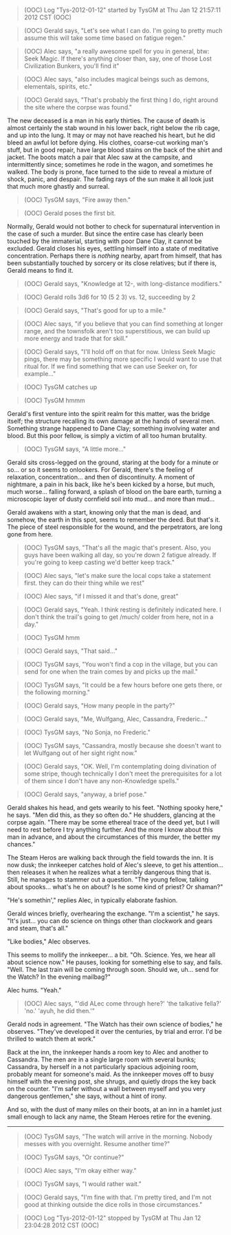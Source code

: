 > (OOC) Log "Tys-2012-01-12" started by TysGM at Thu Jan 12 21:57:11 2012 CST (OOC)

> (OOC) Gerald says, "Let's see what I can do. I'm going to pretty much assume this will take some time based on fatigue regen."

> (OOC) Alec says, "a really awesome spell for you in general, btw: Seek Magic. If there's anything closer than, say, one of those Lost Civilization Bunkers, you'll find it"

> (OOC) Alec says, "also includes magical beings such as demons, elementals, spirits, etc."

> (OOC) Gerald says, "That's probably the first thing I do, right around the site where the corpse was found."

The new deceased is a man in his early thirties. The cause of death is almost certainly the stab wound in his lower back, right below the rib cage, and up into the lung. It may or may not have reached his heart, but he did bleed an awful lot before dying. His clothes, coarse-cut working man's stuff, but in good repair, have large blood stains on the back of the shirt and jacket. The boots match a pair that Alec saw at the campsite, and intermittently since; sometimes he rode in the wagon, and sometimes he walked. The body is prone, face turned to the side to reveal a mixture of shock, panic, and despair. The fading rays of the sun make it all look just that much more ghastly and surreal.

> (OOC) TysGM says, "Fire away then."

> (OOC) Gerald poses the first bit.

Normally, Gerald would not bother to check for supernatural intervention in the case of such a murder. But since the entire case has clearly been touched by the immaterial, starting with poor Dane Clay, it cannot be excluded. Gerald closes his eyes, settling himself into a state of meditative concentration. Perhaps there is _nothing_ nearby, apart from himself, that has been substantially touched by sorcery or its close relatives; but if there is, Gerald means to find it.

> (OOC) Gerald says, "Knowledge at 12-, with long-distance modifiers."

> (OOC) Gerald rolls 3d6 for 10 (5 2 3) vs. 12, succeeding by 2

> (OOC) Gerald says, "That's good for up to a mile."

> (OOC) Alec says, "if you believe that you can find something at longer range, and the townsfolk aren't too superstitious, we can build up more energy and trade that for skill."

> (OOC) Gerald says, "I'll hold off on that for now. Unless Seek Magic pings, there may be something more specific I would want to use that ritual for. If we find something that we can use Seeker on, for example..."

> (OOC) TysGM catches up

> (OOC) TysGM hmmm

Gerald's first venture into the spirit realm for this matter, was the bridge itself; the structure recalling its own damage at the hands of several men. Something strange happened to Dane Clay; something involving water and blood. But this poor fellow, is simply a victim of all too human brutality.

> (OOC) TysGM says, "A little more..."

Gerald sits cross-legged on the ground, staring at the body for a minute or so... or so it seems to onlookers. For Gerald, there's the feeling of relaxation, concentration... and then of discontinuity. A moment of nightmare, a pain in his back, like he's been kicked by a horse, but much, much worse... falling forward, a splash of blood on the bare earth, turning a microscopic layer of dusty cornfield soil into mud... and more than mud...

Gerald awakens with a start, knowing only that the man is dead, and somehow, the earth in this spot, seems to remember the deed. But that's it. The piece of steel responsible for the wound, and the perpetrators, are long gone from here.

> (OOC) TysGM says, "That's all the magic that's present. Also, you guys have been walking all day, so you're down 2 fatigue already. If you're going to keep casting we'd better keep track."

> (OOC) Alec says, "let's make sure the local cops take a statement first. they can do their thing while we rest"

> (OOC) Alec says, "if I missed it and that's done, great"

> (OOC) Gerald says, "Yeah. I think resting is definitely indicated here. I don't think the trail's going to get /much/ colder from here, not in a day."

> (OOC) TysGM hmm

> (OOC) Gerald says, "That said..."

> (OOC) TysGM says, "You won't find a cop in the village, but you can send for one when the train comes by and picks up the mail."

> (OOC) TysGM says, "It could be a few hours before one gets there, or the following morning."

> (OOC) Gerald says, "How many people in the party?"

> (OOC) Gerald says, "Me, Wulfgang, Alec, Cassandra, Frederic..."

> (OOC) TysGM says, "No Sonja, no Frederic."

> (OOC) TysGM says, "Cassandra, mostly because she doesn't want to let Wulfgang out of her sight right now."

> (OOC) Gerald says, "OK. Well, I'm contemplating doing divination of some stripe, though technically I don't meet the prerequisites for a lot of them since I don't have any non-Knowledge spells."

> (OOC) Gerald says, "anyway, a brief pose."

Gerald shakes his head, and gets wearily to his feet. "Nothing spooky here," he says. "Men did this, as they so often do." He shudders, glancing at the corpse again. "There may be some ethereal trace of the deed yet, but I will need to rest before I try anything further. And the more I know about this man in advance, and about the circumstances of this murder, the better my chances."

The Steam Heros are walking back through the field towards the inn. It is now dusk; the innkeeper catches hold of Alec's sleeve, to get his attention... then releases it when he realizes what a terribly dangerous thing that is. Still, he manages to stammer out a question. "The young fellow, talking about spooks... what's he on about? Is he some kind of priest? Or shaman?"

"He's somethin'," replies Alec, in typically elaborate fashion.

Gerald winces briefly, overhearing the exchange. "I'm a scientist," he says. "It's just... you can do science on things other than clockwork and gears and steam, that's all."

"Like bodies," Alec observes.

This seems to mollify the innkeeper... a bit. "Oh. Science. Yes, we hear all about science now." He pauses, looking for something else to say, and fails. "Well. The last train will be coming through soon. Should we, uh... send for the Watch? In the evening mailbag?"

Alec hums. "Yeah."

> (OOC) Alec says, "'did ALec come through here?' 'the talkative fella?' 'no.' 'ayuh, he did then.'"

Gerald nods in agreement. "The Watch has their own science of bodies," he observes. "They've developed it over the centuries, by trial and error. I'd be thrilled to watch them at work."

Back at the inn, the innkeeper hands a room key to Alec and another to Cassandra. The men are in a single large room with several bunks; Cassandra, by herself in a not particularly spacious adjoining room, probably meant for someone's maid. As the innkeeper moves off to busy himself with the evening post, she shrugs, and quietly drops the key back on the counter. "I'm safer without a wall between myself and you very dangerous gentlemen," she says, without a hint of irony.

And so, with the dust of many miles on their boots, at an inn in a hamlet just small enough to lack any name, the Steam Heroes retire for the evening.

---

> (OOC) TysGM says, "The watch will arrive in the morning. Nobody messes with you overnight. Resume another time?"

> (OOC) TysGM says, "Or continue?"

> (OOC) Alec says, "I'm okay either way."

> (OOC) TysGM says, "I would rather wait."

> (OOC) Gerald says, "I'm fine with that. I'm pretty tired, and I'm not good at thinking outside the dice rolls in those circumstances."

> (OOC) Log "Tys-2012-01-12" stopped by TysGM at Thu Jan 12 23:04:28 2012 CST (OOC)